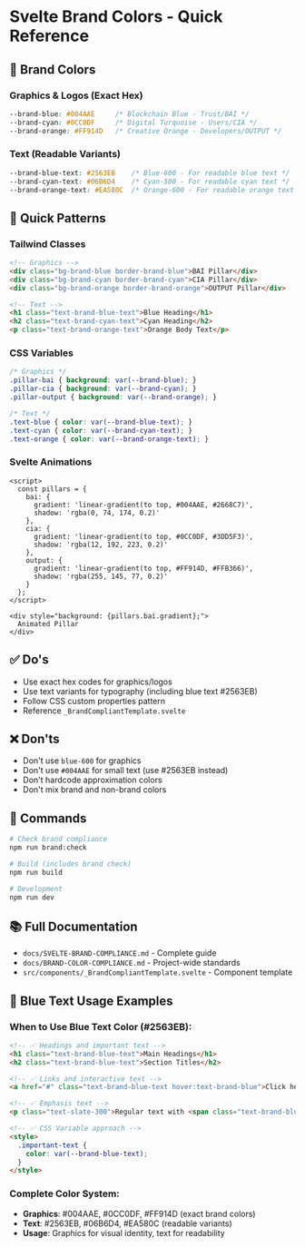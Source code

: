 # Svelte Brand Colors - Quick Reference

## 🎨 Brand Colors

### Graphics & Logos (Exact Hex)
```css
--brand-blue: #004AAE     /* Blockchain Blue - Trust/BAI */
--brand-cyan: #0CC0DF     /* Digital Turquoise - Users/CIA */
--brand-orange: #FF914D   /* Creative Orange - Developers/OUTPUT */
```

### Text (Readable Variants)
```css
--brand-blue-text: #2563EB    /* Blue-600 - For readable blue text */
--brand-cyan-text: #06B6D4    /* Cyan-500 - For readable cyan text */
--brand-orange-text: #EA580C  /* Orange-600 - For readable orange text */
```

## 🚀 Quick Patterns

### Tailwind Classes
```html
<!-- Graphics -->
<div class="bg-brand-blue border-brand-blue">BAI Pillar</div>
<div class="bg-brand-cyan border-brand-cyan">CIA Pillar</div>
<div class="bg-brand-orange border-brand-orange">OUTPUT Pillar</div>

<!-- Text -->
<h1 class="text-brand-blue-text">Blue Heading</h1>
<h2 class="text-brand-cyan-text">Cyan Heading</h2>
<p class="text-brand-orange-text">Orange Body Text</p>
```

### CSS Variables
```css
/* Graphics */
.pillar-bai { background: var(--brand-blue); }
.pillar-cia { background: var(--brand-cyan); }
.pillar-output { background: var(--brand-orange); }

/* Text */
.text-blue { color: var(--brand-blue-text); }
.text-cyan { color: var(--brand-cyan-text); }
.text-orange { color: var(--brand-orange-text); }
```

### Svelte Animations
```svelte
<script>
  const pillars = {
    bai: { 
      gradient: 'linear-gradient(to top, #004AAE, #2668C7)',
      shadow: 'rgba(0, 74, 174, 0.2)'
    },
    cia: { 
      gradient: 'linear-gradient(to top, #0CC0DF, #3DD5F3)',
      shadow: 'rgba(12, 192, 223, 0.2)'
    },
    output: { 
      gradient: 'linear-gradient(to top, #FF914D, #FFB366)',
      shadow: 'rgba(255, 145, 77, 0.2)'
    }
  };
</script>

<div style="background: {pillars.bai.gradient};">
  Animated Pillar
</div>
```

## ✅ Do's
- Use exact hex codes for graphics/logos
- Use text variants for typography (including blue text #2563EB)
- Follow CSS custom properties pattern
- Reference `_BrandCompliantTemplate.svelte`

## ❌ Don'ts
- Don't use `blue-600` for graphics
- Don't use `#004AAE` for small text (use #2563EB instead)
- Don't hardcode approximation colors
- Don't mix brand and non-brand colors

## 🔧 Commands
```bash
# Check brand compliance
npm run brand:check

# Build (includes brand check)
npm run build

# Development
npm run dev
```

## 📚 Full Documentation
- `docs/SVELTE-BRAND-COMPLIANCE.md` - Complete guide
- `docs/BRAND-COLOR-COMPLIANCE.md` - Project-wide standards
- `src/components/_BrandCompliantTemplate.svelte` - Component template

## 💙 Blue Text Usage Examples

### When to Use Blue Text Color (#2563EB):
```html
<!-- ✅ Headings and important text -->
<h1 class="text-brand-blue-text">Main Headings</h1>
<h2 class="text-brand-blue-text">Section Titles</h2>

<!-- ✅ Links and interactive text -->
<a href="#" class="text-brand-blue-text hover:text-brand-blue">Click here</a>

<!-- ✅ Emphasis text -->
<p class="text-slate-300">Regular text with <span class="text-brand-blue-text">blue emphasis</span></p>

<!-- ✅ CSS Variable approach -->
<style>
  .important-text {
    color: var(--brand-blue-text);
  }
</style>
```

### Complete Color System:
- **Graphics**: #004AAE, #0CC0DF, #FF914D (exact brand colors)
- **Text**: #2563EB, #06B6D4, #EA580C (readable variants)
- **Usage**: Graphics for visual identity, text for readability
